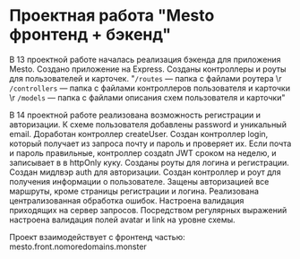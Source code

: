 # Проектная работа "Mesto фронтенд + бэкенд"

В 13 проектной работе началась реализация бэкенда для приложения Mesto.
Создано приложение на Express. Созданы контроллеры и роуты для пользователей и карточек.
"`/routes` — папка с файлами роутера  \r `/controllers` — папка с файлами контроллеров пользователя и карточки   \r `/models` — папка с файлами описания схем пользователя и карточки"

В 14 проектной работе реализована возможность регистрации и авторизации.
К схеме пользователя добавлены password и уникальный email. Доработан контроллер createUser.
Создан контроллер login, который получает из запроса почту и пароль и проверяет их. Если почта и пароль правильные, контроллер создаtn JWT сроком на неделю, и записывает в в httpOnly куку.
Созданы роуты для логина и регистрации.
Создан мидлвэр auth для авторизации.
Создан контроллер и роут для получения информации о пользователе.
Защены авторизацией все маршруты, кроме страницы регистрации и логина.
Реализована централизованная обработка ошибок.
Настроена валидация приходящих на сервер запросов.
Посредством регулярных выражений настроена валидация полей avatar и link на уровне схемы.

Проект взаимодействует с фронтенд частью: mesto.front.nomoredomains.monster

